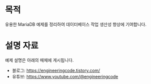 # 목적
유용한 MariaDB 예제를 정리하여 데이터베이스 작업 생산성 향상에 기여합니다.

# 설명 자료
예제 설명은 아래의 매체에 게시됩니다. 
- 블로그: https://engineeringcode.tistory.com/
- 유튜브: https://www.youtube.com/@engineeringcode
